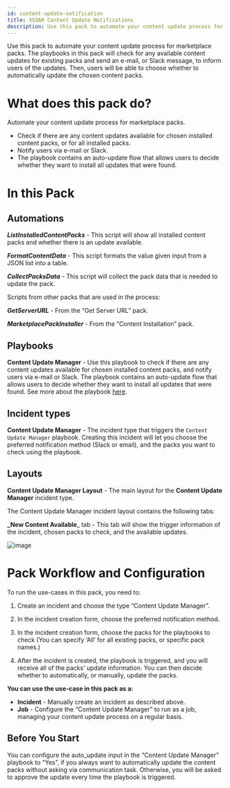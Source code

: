 ```yaml
---
id: content-update-notification
title: XSOAR Content Update Notifications
description: Use this pack to automate your content update process for marketplace packs.
---
```


Use this pack to automate your content update process for marketplace packs.
The playbooks in this pack will check for any available content updates for existing packs and send an e-mail, or Slack message, to inform users of the updates. Then, users will be able to choose whether to automatically update the chosen content packs.
 
# What does this pack do?
Automate your content update process for marketplace packs.

- Check if there are any content updates available for chosen installed content packs, or for all installed packs.
- Notify users via e-mail or Slack.
- The playbook contains an auto-update flow that allows users to decide whether they want to install all updates that were found.

# In this Pack

## Automations
**_ListInstalledContentPacks_** - This script will show all installed content packs and whether there is an update available.

**_FormatContentData_** - This script formats the value given input from a JSON list into a table.

**_CollectPacksData_** - This script will collect the pack data that is needed to update the pack.

Scripts from other packs that are used in the process:

**_GetServerURL_** - From the “Get Server URL” pack.

**_MarketplacePackInstaller_** - From the “Content Installation” pack.

## Playbooks
**Content Update Manager** - Use this playbook to check if there are any content updates available for chosen installed content packs, and notify users via e-mail or Slack. The playbook contains an auto-update flow that allows users to decide whether they want to install all updates that were found. See more about the playbook [here](https://xsoar.pan.dev/docs/reference/playbooks/content-update-manager).

## Incident types
**Content Update Manager** - The incident type that triggers the `Content Update Manager` playbook. Creating this incident will let you choose the preferred notification method (Slack or email), and the packs you want to check using the playbook.

## Layouts
**Content Update Manager Layout** - The main layout for the **Content Update Manager** incident type.

The Content Update Manager incident layout contains the following tabs:

**_New Content Available**_ tab - This tab will show the trigger information of the incident, chosen packs to check, and the available updates.

![image](https://user-images.githubusercontent.com/43776787/145987422-d080f2a8-52f9-4919-a2ab-11b70217d963.png)

# Pack Workflow and Configuration
To run the use-cases in this pack, you need to:

1) Create an incident and choose the type “Content Update Manager”.

2) In the incident creation form, choose the preferred notification method.
 
3) In the incident creation form, choose the packs for the playbooks to check (You can specify ‘All’ for all existing packs, or specific pack names.)

4) After the incident is created, the playbook is triggered, and you will receive all of the packs’ update information.
You can then decide whether to automatically, or manually, update the packs.

**You can use the use-case in this pack as a:**
- **Incident** - Manually create an incident as described above.
- **Job** - Configure the “Content Update Manager” to run as a job, managing your content update process on a regular basis.

## Before You Start

You can configure the auto_update input in the “Content Update Manager” playbook to “Yes”, if you always want to automatically update the content packs without asking via communication task. Otherwise, you will be asked to approve the update every time the playbook is triggered.
